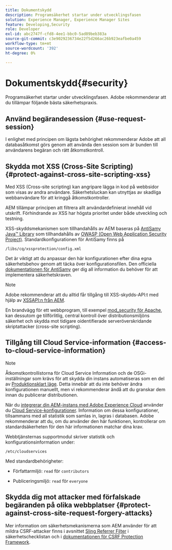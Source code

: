```yaml
---
title: Dokumentskydd
description: Programsäkerhet startar under utvecklingsfasen
solution: Experience Manager, Experience Manager Sites
feature: Developing,Security
role: Developer
exl-id: abc2747f-cfd8-4ee1-bbc0-5ad89beb383a
source-git-commit: c3e9029236734e22f5d266ac26b923eafbe0a459
workflow-type: tm+mt
source-wordcount: '392'
ht-degree: 0%

---
```


# Dokumentskydd{#security}

Programsäkerhet startar under utvecklingsfasen. Adobe rekommenderar att du tillämpar följande bästa säkerhetspraxis.

## Använd begärandesession {#use-request-session}

I enlighet med principen om lägsta behörighet rekommenderar Adobe att all databasåtkomst görs genom att använda den session som är bunden till användarens begäran och rätt åtkomstkontroll.

## Skydda mot XSS (Cross-Site Scripting) {#protect-against-cross-site-scripting-xss}

Med XSS (Cross-site scripting) kan angripare lägga in kod på webbsidor som visas av andra användare. Säkerhetsluckan kan utnyttjas av skadliga webbanvändare för att kringgå åtkomstkontroller.

AEM tillämpar principen att filtrera allt användardefinierat innehåll vid utskrift. Förhindrande av XSS har högsta prioritet under både utveckling och testning.

XSS-skyddsmekanismen som tillhandahålls av AEM baseras på [AntiSamy Java™ Library](https://wiki.owasp.org/index.php/Category:OWASP_AntiSamy_Project) som tillhandahålls av [OWASP (Open Web Application Security Project)](https://owasp.org/). Standardkonfigurationen för AntiSamy finns på

`/libs/cq/xssprotection/config.xml`

Det är viktigt att du anpassar den här konfigurationen efter dina egna säkerhetsbehov genom att täcka över konfigurationsfilen. Den officiella [dokumentationen för AntiSamy](https://wiki.owasp.org/index.php/Category:OWASP_AntiSamy_Project) ger dig all information du behöver för att implementera säkerhetskraven.

>[!NOTE]
>
>Adobe rekommenderar att du alltid får tillgång till XSS-skydds-API:t med hjälp av [XSSAPI:n från AEM](https://developer.adobe.com/experience-manager/reference-materials/6-5/javadoc/com/adobe/granite/xss/XSSAPI.html).

En brandvägg för ett webbprogram, till exempel [mod_security för Apache](https://www.modsecurity.org), kan dessutom ge tillförlitlig, central kontroll över distributionsmiljöns säkerhet och skydda mot tidigare oidentifierade serveröverskridande skriptattacker (cross-site scripting).

## Tillgång till Cloud Service-information {#access-to-cloud-service-information}

>[!NOTE]
>
>Åtkomstkontrollistorna för Cloud Service Information och de OSGi-inställningar som krävs för att skydda din instans automatiseras som en del av [Produktionsklart läge](/help/sites-administering/production-ready.md). Detta innebär att du inte behöver ändra konfigurationen manuellt, men vi rekommenderar ändå att du granskar dem innan du publicerar distributionen.

När du [integrerar din AEM-instans med Adobe Experience Cloud](/help/sites-administering/marketing-cloud.md) använder du [Cloud Service-konfigurationer](/help/sites-developing/extending-cloud-config.md). Information om dessa konfigurationer, tillsammans med all statistik som samlas in, lagras i databasen. Adobe rekommenderar att du, om du använder den här funktionen, kontrollerar om standardsäkerheten för den här informationen matchar dina krav.

Webbtjänsternas supportmodul skriver statistik och konfigurationsinformation under:

`/etc/cloudservices`

Med standardbehörigheter:

* Författarmiljö: `read` för `contributors`

* Publiceringsmiljö: `read` för `everyone`

## Skydda dig mot attacker med förfalskade begäranden på olika webbplatser {#protect-against-cross-site-request-forgery-attacks}

Mer information om säkerhetsmekanismerna som AEM använder för att mildra CSRF-attacker finns i avsnittet [Sling Referrer Filter](/help/sites-administering/security-checklist.md#protect-against-cross-site-request-forgery) i säkerhetschecklistan och i [dokumentationen för CSRF Protection Framework](/help/sites-developing/csrf-protection.md).
